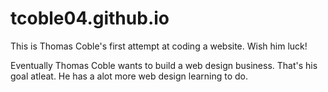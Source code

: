 tcoble04.github.io
=====================
This is Thomas Coble's first attempt at coding a website. Wish him luck! 

Eventually Thomas Coble wants to build a web design business. That's his goal atleat. He has a alot more web design learning to do.
